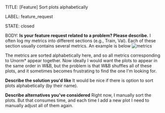 TITLE:
[Feature]  Sort plots alphabetically

LABEL:
feature_request

STATE:
closed

BODY:
**Is your feature request related to a problem? Please describe.**
I often log my metrics into different sections (e.g., Train, Val). Each of these section usually contains several metrics. An example is below
![metrics](https://user-images.githubusercontent.com/28758711/131522218-c1df70e9-2286-4fc9-9cd1-d3f032d52f44.png)

The metrics are sorted alphabetically here, and so all metrics corresponding to Unorm* appear together. Now ideally I would want the plots to appear in the same order in W&B, but the problem is that W&B shuffles all of these plots, and it sometimes becomes frustrating to find the one I'm looking for. 

**Describe the solution you'd like**
It would be nice if there is option to sort plots alphabetically (by their name).

**Describe alternatives you've considered**
Right now, I manually sort the plots. But that consumes time, and each time I add a new plot I need to manually adjust all of them again.

